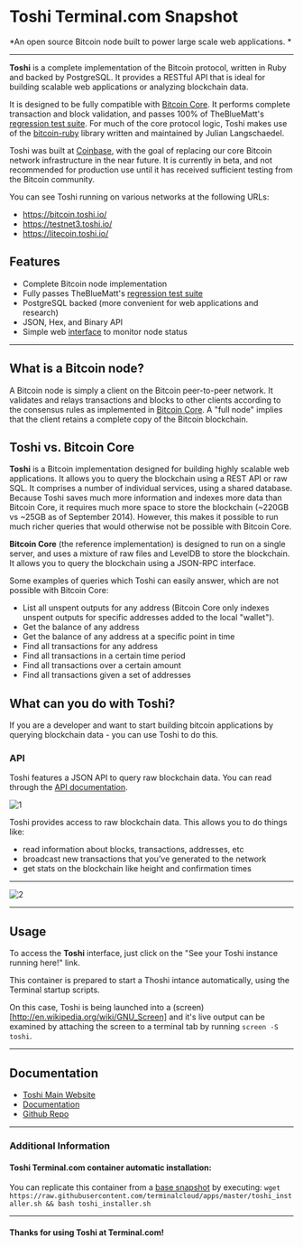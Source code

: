 # **Toshi** Terminal.com Snapshot
*An open source Bitcoin node built to power large scale web applications. *

---

**Toshi** is a complete implementation of the Bitcoin protocol, written in Ruby and backed by PostgreSQL. It provides a RESTful API that is ideal for building scalable web applications or analyzing blockchain data.

It  is designed to be fully compatible with [Bitcoin Core](https://github.com/bitcoin/bitcoin).
It performs complete transaction and block validation, and passes 100% of TheBlueMatt's
[regression test suite](https://github.com/TheBlueMatt/test-scripts).
For much of the core protocol logic, Toshi makes use of the [bitcoin-ruby](https://github.com/lian/bitcoin-ruby)
library written and maintained by Julian Langschaedel.

Toshi was built at [Coinbase](https://coinbase.com), with the goal of replacing
our core Bitcoin network infrastructure in the near future. It is currently in beta,
and not recommended for production use until it has received sufficient testing
from the Bitcoin community.

You can see Toshi running on various networks at the following URLs:

* https://bitcoin.toshi.io/
* https://testnet3.toshi.io/
* https://litecoin.toshi.io/

## Features

 * Complete Bitcoin node implementation
 * Fully passes TheBlueMatt's [regression test suite](https://github.com/TheBlueMatt/test-scripts)
 * PostgreSQL backed (more convenient for web applications and research)
 * JSON, Hex, and Binary API
 * Simple web [interface](https://bitcoin.toshi.io) to monitor node status

---

## What is a Bitcoin node?

A Bitcoin node is simply a client on the Bitcoin peer-to-peer network. It validates and relays transactions and blocks to other clients according to the consensus rules as implemented in [Bitcoin Core](https://github.com/bitcoin/bitcoin). A "full node" implies that the client retains a complete copy of the Bitcoin blockchain.


## Toshi vs. Bitcoin Core

**Toshi** is a Bitcoin implementation designed for building highly scalable web applications. It allows you to query the blockchain using a REST API or raw SQL. It comprises a number of individual services, using a shared database. Because Toshi saves much more information and indexes more data than Bitcoin Core, it requires much more space to store the blockchain (~220GB vs ~25GB as of September 2014). However, this makes it possible to run much richer queries that would otherwise not be possible with Bitcoin Core.

**Bitcoin Core** (the reference implementation) is designed to run on a single server, and uses a mixture of raw files and LevelDB to store the blockchain. It allows you to query the blockchain using a JSON-RPC interface.

Some examples of queries which Toshi can easily answer, which are not possible with Bitcoin Core:

* List all unspent outputs for any address (Bitcoin Core only indexes unspent outputs for specific addresses added to the local "wallet").
* Get the balance of any address
* Get the balance of any address at a specific point in time
* Find all transactions for any address
* Find all transactions in a certain time period
* Find all transactions over a certain amount
* Find all transactions given a set of addresses


## What can you do with Toshi?

If you are a developer and want to start building bitcoin applications by querying blockchain data - you can use Toshi to do this.

### API
Toshi features a JSON API to query raw blockchain data.  You can read through the [API documentation](https://toshi.io/docs/).

![1](http://media.tumblr.com/8207cefbe1b6f1cdbccf5a448058475b/tumblr_inline_nc09ngpoLk1qh22ec.png)

Toshi provides access to raw blockchain data.  This allows you to do things like:
- read information about blocks, transactions, addresses, etc
- broadcast new transactions that you’ve generated to the network
- get stats on the blockchain like height and confirmation times


---

![2](http://media.tumblr.com/2f724007f796976d28a80c01cdc23cf7/tumblr_inline_nc09k9Uk791qh22ec.png)

---

## Usage

To access the **Toshi** interface, just click on the "See your Toshi instance running here!" link.

This container is prepared to start a Thoshi intance automatically, using the Terminal startup scripts.

On this case, Toshi is being launched into a (screen)[http://en.wikipedia.org/wiki/GNU_Screen] and it's live output can be examined by attaching the screen to a terminal tab by running `screen -S toshi`.


---

## Documentation
- [Toshi Main Website](https://toshi.io/)
- [Documentation](https://toshi.io/docs/)
- [Github Repo](https://github.com/coinbase/toshi)

---

### Additional Information

#### Toshi Terminal.com container automatic installation:
You can replicate this container from a [base snapshot](https://www.terminal.com/tiny/FzpHiTXG1K) by executing:
`wget https://raw.githubusercontent.com/terminalcloud/apps/master/toshi_installer.sh && bash toshi_installer.sh`


---

#### Thanks for using Toshi at Terminal.com!